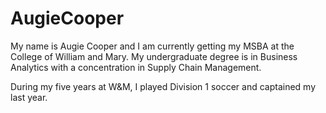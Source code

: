# AugieCooper

My name is Augie Cooper and I am currently getting my MSBA at the College of William and Mary. My undergraduate degree is in Business Analytics with a concentration in Supply Chain Management.  

During my five years at W&M, I played Division 1 soccer and captained my last year.  
